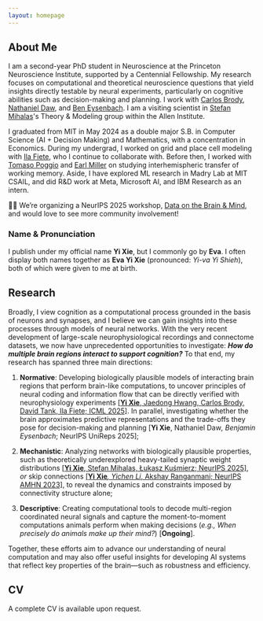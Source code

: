 ```yaml
---
layout: homepage
---
```


## About Me

I am a second-year PhD student in Neuroscience at the Princeton Neuroscience Institute, supported by a Centennial Fellowship. My research focuses on computational and theoretical neuroscience questions that yield insights directly testable by neural experiments, particularly on cognitive abilities such as decision-making and planning. I work with <a href="https://pni.princeton.edu/people/carlos-brody" targert=_blank>Carlos Brody</a>, <a href="https://psychology.princeton.edu/people/nathaniel-daw" targert=_blank>Nathaniel Daw</a>, and <a href="https://ben-eysenbach.github.io/" targert=_blank>Ben Eysenbach</a>. I am a visiting scientist in <a href="https://alleninstitute.org/person/stefan-mihalas/" target=_blank> Stefan Mihalas</a>'s Theory & Modeling group within the Allen Institute.

 I graduated from MIT in May 2024 as a double major S.B. in Computer Science (AI + Decision Making) and Mathematics, with a concentration in Economics. During my undergrad, I worked on grid and place cell modeling with <a href="https://fietelab.mit.edu/people/" target=_blank>Ila Fiete</a>, who I continue to collaborate with. Before then, I worked with <a href="https://mcgovern.mit.edu/profile/tomaso-poggio/" target=_blank>Tomaso Poggio</a> and <a href="https://ekmillerlab.mit.edu/earl-miller/" target=_blank>Earl Miller</a> on studying interhemispheric transfer of working memory. Aside, I have explored ML research in Madry Lab at MIT CSAIL, and did R&D work at Meta, Microsoft AI, and IBM Research as an intern. <br>

🧠💭 We’re organizing a NeurIPS 2025 workshop, <a href="https://data-brain-mind.github.io/" target=_blank>Data on the Brain & Mind</a>, and would love to see more community involvement! 

<!-- I currently work with Profs. <a href="https://brodylab.org/" target="_blank">Carlos Brody</a>, <a href="https://dawlab.princeton.edu/" target="_blank">Nathaniel Daw</a>, and <a href="https://ben-eysenbach.github.io/" target="_blank">Ben Eysenbach</a>, and collaborate with Prof. <a href="https://mcgovern.mit.edu/profile/ila-fiete/" target="_blank">Ila Fiete</a>. 
 -->

### Name & Pronunciation
I publish under my official name <b>Yi Xie</b>, but I commonly go by <b>Eva</b>. I often display both names together as <b>Eva Yi Xie</b> (pronounced: <em>Yi-va Yi Shieh</em>), both of which were given to me at birth.

## Research

<!-- My research seeks to understand <b>how multiple brain regions encode information and communicate with one another to coordinate the processes that allow us to interact with—and learn about—the world and ourselves</b>. These processes include navigating our surroundings and gathering information to make everyday decisions, which together shape <b>nearly all</b> of our daily activities and ultimately shape <em>who we are</em>. Yet, we still understand <em>remarkably little</em> about the neural mechanisms underlying these <em>fundamental</em> cognitive processes and behaviors. -->

Broadly, I view cognition as a computational process grounded in the basis of neurons and synapses, and I believe we can gain insights into these processes through models of neural networks. With the very recent development of large-scale neurophysiological recordings and connectome datasets, we now have unprecedented opportunities to investigate: <b><em>How do multiple brain regions interact to support cognition?</em></b>  To that end, my research has spanned three main directions:

1. <b>Normative</b>: Developing biologically plausible models of interacting brain regions that perform brain-like computations, to uncover principles of neural coding and information flow that can be directly verified with neurophysiology experiments <a href="https://minzsiure.github.io/multiregion-brain-model/" target="_blank">[<b>Yi Xie</b>, Jaedong Hwang, Carlos Brody, David Tank, Ila Fiete; ICML 2025]</a>. In parallel, investigating whether the brain approximates predictive representations and the trade-offs they pose for decision-making and planning <a href="#" style="pointer-events:none; cursor:default; text-decoration:none;">[<b>Yi Xie</b>, Nathaniel Daw<sup>*</sup>, Benjamin Eysenbach<sup>*</sup>; NeurIPS UniReps 2025]</a>;

2. <b>Mechanistic</b>: Analyzing networks with biologically plausible properties, such as theoretically underexplored heavy-tailed synaptic weight distributions <a href="http://arxiv.org/abs/2505.09816" target="_blank">[<b>Yi Xie</b>, Stefan Mihalas, Łukasz Kuśmierz; NeurIPS 2025]</a>, <em>or</em> skip connections <a href="https://openreview.net/forum?id=EJmgk8vXMQ" target="_blank">[<b>Yi Xie<sup>*</sup></b>, Yichen Li<sup>*</sup>, Akshay Ranganmani; NeurIPS AMHN 2023]</a>, to reveal the dynamics and constraints imposed by connectivity structure alone;

3. <b>Descriptive</b>: Creating computational tools to decode multi-region coordinated neural signals and capture the moment-to-moment computations animals perform when making decisions (<em>e.g., When precisely do animals make up their mind?</em>) <a href="#" style="pointer-events:none; cursor:default; text-decoration:none;">[<b>Ongoing</b>]</a>.

Together, these efforts aim to advance our understanding of neural computation and may also offer useful insights for developing AI systems that reflect key properties of the brain—such as robustness and efficiency.

<!-- I am interested in how population of neurons encodes information and participates in learning, memory, and other cognitive functions. Additionally, I am interested in exploring any low dimensional representations being shared across various tasks and/or organisms. I study this line of work through close collaboration with experimentalists, and keep an eye out for their potential applications in building intelligent systems or understanding neurological disorders. -->

<!-- ## Before Graduate School

During my undergrad study, I conducted my research as an MIT CBMM [UROP](https://cbmm.mit.edu/about/people/xie) with Prof. Tomaso Poggio (collab w/ Prof. Earl Miller), and Prof. Ila Fiete (collab w/ Princeton BRAIN CoGS, including Prof. David Tank & Prof. Carlos Brody). I am continuing the collaborative ties now as a research affiliate. Previously, I conducted ML research in Madry Lab at MIT CSAIL as a [SuperUROP](https://superurop.mit.edu/scholars/eva-yi-xie/), and did R&D work at Meta, Microsoft AI, and IBM Research as an intern.

Personally, I have been fortunate to benefit from learning opportunities and mentorships. Equity in education in my community and society at large is important to me. During my undergrad study, aside from leadership activities, I served on advisory boards/cabinet to provide insights to MIT President Sally Kornbluth, Dean Anantha Chandrakasan (School of Engineering), and MIT EECS leaderships in driving this goal.

I am happy to connect and engage in discussions related to my interests and beyond. Feel free to reach me at evayixie [at] princeton [dot] edu for any inquiry.  -->

<!-- <h2 id="research">Research Interests</h2>
Include but not limited to:
- <strong>Theoretical/Computational Neuroscience:<strong> learning, memory, cognition, population coding, attractor model.
- <strong>Machine Learning:<strong> biologically plausible learning system, AI Alignment and safe deployment. Exploring AI regulation + policy making.
- <strong>NeuroAI:<strong> A combo of both displines, where the brain inspires better learning algorithm, and AI aids our understanding of the brain.

I believe good research needs both the depth and breath of knowledge and understanding. This enables meaningful associations, and thus leads to breakthroughs. So, I am always open to new things :) Before <strong>CompNeuro<strong> and <strong>NeuroAI<strong>, I did research in <strong>Bionics<strong>, <strong>Nuclear Science<strong>, and <strong>Genomics<strong>. -->

## CV

A complete CV is available upon request.
<!-- [Last Updated Oct 27, 2024] See my CV <a href="Yi_Xie_Neuro.pdf" target="_blank">here</a>. -->

<!-- {% include_relative _includes/misc.md %} -->